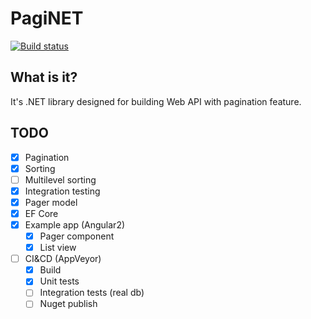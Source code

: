 # PagiNET

[![Build status](https://ci.appveyor.com/api/projects/status/a689qih74at6hyx0/branch/master?svg=true)](https://ci.appveyor.com/project/pizycki/paginet/branch/master)

## What is it?
It's .NET library designed for building Web API with pagination feature.

## TODO

- [X] Pagination
- [X] Sorting
- [ ] Multilevel sorting
- [X] Integration testing
- [X] Pager model
- [X] EF Core
- [X] Example app (Angular2)
  - [X] Pager component
  - [X] List view
- [ ] CI&CD (AppVeyor)
  - [X] Build
  - [X] Unit tests
  - [ ] Integration tests (real db)
  - [ ] Nuget publish